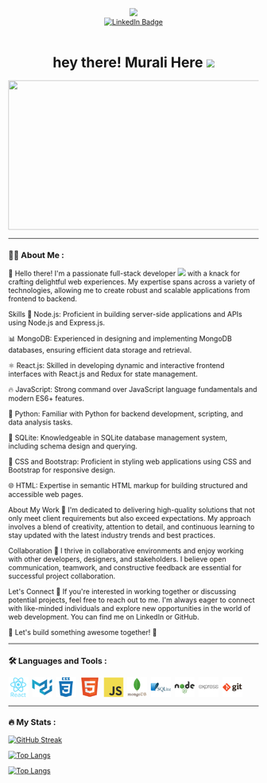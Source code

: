 <div id="header" align="center">
  <img src="https://media.giphy.com/media/M9gbBd9nbDrOTu1Mqx/giphy.gif" width="100"/>
</div>
<div id="badges" align="center">
  <a href="https://www.linkedin.com/in/murali-krishna-3646881a5">
    <img src="https://img.shields.io/badge/LinkedIn-blue?style=for-the-badge&logo=linkedin&logoColor=white" alt="LinkedIn Badge"/>
  </a>
</div>

<div id="counter" align="center">
  <img src="https://komarev.com/ghpvc/?username=Murali-056&style=flat-square&color=blue" alt=""/>
</div>

<h1 align="center">
  hey there! Murali Here
  <img src="https://media.giphy.com/media/hvRJCLFzcasrR4ia7z/giphy.gif" width="30px"/>
  
</h1>

<div align="center">
  <img src="https://media.giphy.com/media/dWesBcTLavkZuG35MI/giphy.gif" width="600" height="300"/>
</div>

---

### :woman_technologist: About Me :
👋 Hello there! I'm a passionate full-stack developer <img src="https://media.giphy.com/media/WUlplcMpOCEmTGBtBW/giphy.gif" width="30"> with a knack for crafting delightful web experiences. 
My expertise spans across a variety of technologies, allowing me to create robust and scalable applications from frontend to backend.

Skills
🚀 Node.js: Proficient in building server-side applications and APIs using Node.js and Express.js.

📊 MongoDB: Experienced in designing and implementing MongoDB databases, ensuring efficient data storage and retrieval.

⚛️ React.js: Skilled in developing dynamic and interactive frontend interfaces with React.js and Redux for state management.

🔥 JavaScript: Strong command over JavaScript language fundamentals and modern ES6+ features.

🐍 Python: Familiar with Python for backend development, scripting, and data analysis tasks.

📁 SQLite: Knowledgeable in SQLite database management system, including schema design and querying.

🎨 CSS and Bootstrap: Proficient in styling web applications using CSS and Bootstrap for responsive design.

🌐 HTML: Expertise in semantic HTML markup for building structured and accessible web pages.

About My Work
🌟 I'm dedicated to delivering high-quality solutions that not only meet client requirements but also exceed expectations. My approach involves a blend of creativity, attention to detail, and continuous learning to stay updated with the latest industry trends and best practices.

Collaboration
🤝 I thrive in collaborative environments and enjoy working with other developers, designers, and stakeholders. I believe open communication, teamwork, and constructive feedback are essential for successful project collaboration.

Let's Connect
💬 If you're interested in working together or discussing potential projects, feel free to reach out to me. I'm always eager to connect with like-minded individuals and explore new opportunities in the world of web development. You can find me on LinkedIn or GitHub.

🚀 Let's build something awesome together! 🌟

---

### :hammer_and_wrench: Languages and Tools :
<div>
  <img src="https://github.com/devicons/devicon/blob/master/icons/react/react-original-wordmark.svg" title="React" alt="React" width="40" height="40"/>&nbsp;
  <img src="https://github.com/devicons/devicon/blob/master/icons/materialui/materialui-original.svg" title="Material UI" alt="Material UI" width="40" height="40"/>&nbsp;
  <img src="https://github.com/devicons/devicon/blob/master/icons/css3/css3-plain-wordmark.svg"  title="CSS3" alt="CSS" width="40" height="40"/>&nbsp;
  <img src="https://github.com/devicons/devicon/blob/master/icons/html5/html5-original.svg" title="HTML5" alt="HTML" width="40" height="40"/>&nbsp;
  <img src="https://github.com/devicons/devicon/blob/master/icons/javascript/javascript-original.svg" title="JavaScript" alt="JavaScript" width="40" height="40"/>&nbsp;
  <img src="https://github.com/devicons/devicon/blob/master/icons/mongodb/mongodb-original-wordmark.svg" title="MongoDB"  alt="MongoDB" width="40" height="40"/>&nbsp;
  <img src="https://github.com/devicons/devicon/blob/master/icons/sqlite/sqlite-original-wordmark.svg" title="SQLite"  alt="SQLite" width="40" height="40"/>&nbsp;
  <img src="https://github.com/devicons/devicon/blob/master/icons/nodejs/nodejs-original-wordmark.svg" title="NodeJS" alt="NodeJS" width="40" height="40"/>&nbsp;
  <img src="https://github.com/devicons/devicon/blob/master/icons/express/express-original-wordmark.svg" title="Express" alt="Express" width="40" height="40"/>&nbsp;
  <img src="https://github.com/devicons/devicon/blob/master/icons/git/git-original-wordmark.svg" title="Git" **alt="Git" width="40" height="40"/>
</div>

---

### :fire: My Stats :

[![GitHub Streak](http://github-readme-streak-stats.herokuapp.com?user=Murali-056&theme=dark&background=000000)](https://git.io/streak-stats)

[![Top Langs](https://github-readme-stats.vercel.app/api/top-langs/?username=Murali-056)](https://github.com/anuraghazra/github-readme-stats)

[![Top Langs](https://github-readme-stats.vercel.app/api/top-langs/?username=Murali-056&layout=compact&theme=vision-friendly-dark)](https://github.com/anuraghazra/github-readme-stats)










